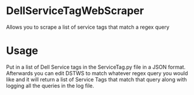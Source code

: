 # DellServiceTagWebScraper

 Allows you to scrape a list of service tags that match a regex query

# Usage

Put in a list of Dell Service tags in the ServiceTag.py file in a JSON format. Afterwards you can edit DSTWS to match whatever regex query you would like and it will return a list of Service Tags that match that query along with logging all the queries in the log file.
